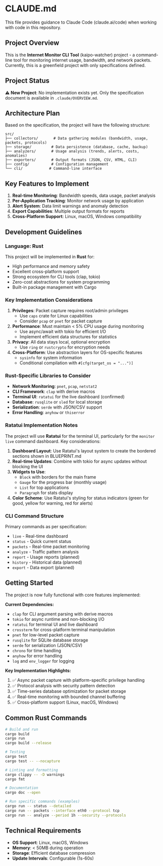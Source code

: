 # CLAUDE.md

This file provides guidance to Claude Code (claude.ai/code) when working with code in this repository.

## Project Overview

This is the **Internet Monitor CLI Tool** (kaipo-watcher) project - a command-line tool for monitoring internet usage, bandwidth, and network packets. Currently, this is a greenfield project with only specifications defined.

## Project Status

⚠️ **New Project**: No implementation exists yet. Only the specification document is available in `.claude/OVERVIEW.md`.

## Architecture Plan

Based on the specification, the project will have the following structure:

```
src/
├── collectors/       # Data gathering modules (bandwidth, usage, packets, protocols)
├── storage/         # Data persistence (database, cache, backup)
├── analyzers/       # Usage analysis (trends, alerts, costs, anomalies)
├── exporters/       # Output formats (JSON, CSV, HTML, CLI)
├── config/          # Configuration management
└── cli/            # Command-line interface
```

## Key Features to Implement

1. **Real-time Monitoring**: Bandwidth speeds, data usage, packet analysis
2. **Per-Application Tracking**: Monitor network usage by application
3. **Alert System**: Data limit warnings and anomaly detection
4. **Export Capabilities**: Multiple output formats for reports
5. **Cross-Platform Support**: Linux, macOS, Windows compatibility

## Development Guidelines

### Language: Rust

This project will be implemented in **Rust** for:

- High performance and memory safety
- Excellent cross-platform support
- Strong ecosystem for CLI tools (clap, tokio)
- Zero-cost abstractions for system programming
- Built-in package management with Cargo

### Key Implementation Considerations

1. **Privileges**: Packet capture requires root/admin privileges
   - Use `caps` crate for Linux capabilities
   - Consider `pcap` or `pnet` for packet capture
2. **Performance**: Must maintain < 5% CPU usage during monitoring
   - Use async/await with tokio for efficient I/O
   - Implement efficient data structures for statistics
3. **Privacy**: All data stays local, optional encryption
   - Use `ring` or `rustcrypto` for encryption needs
4. **Cross-Platform**: Use abstraction layers for OS-specific features
   - `sysinfo` for system information
   - Conditional compilation with `#[cfg(target_os = "...")]`

### Rust-Specific Libraries to Consider

- **Network Monitoring**: `pnet`, `pcap`, `netstat2`
- **CLI Framework**: `clap` with derive macros
- **Terminal UI**: `ratatui` for the live dashboard (confirmed)
- **Database**: `rusqlite` or `sled` for local storage
- **Serialization**: `serde` with JSON/CSV support
- **Error Handling**: `anyhow` or `thiserror`

### Ratatui Implementation Notes

The project will use **Ratatui** for the terminal UI, particularly for the `monitor live` command dashboard. Key considerations:

1. **Dashboard Layout**: Use Ratatui's layout system to create the bordered sections shown in BLUEPRINT.md
2. **Real-time Updates**: Combine with tokio for async updates without blocking the UI
3. **Widgets to Use**:
   - `Block` with borders for the main frame
   - `Gauge` for the progress bar (monthly usage)
   - `List` for top applications
   - `Paragraph` for stats display
4. **Color Scheme**: Use Ratatui's styling for status indicators (green for good, yellow for warning, red for alerts)

### CLI Command Structure

Primary commands as per specification:

- `live` - Real-time dashboard
- `status` - Quick current status
- `packets` - Real-time packet monitoring
- `analyze` - Traffic pattern analysis
- `report` - Usage reports (planned)
- `history` - Historical data (planned)
- `export` - Data export (planned)

## Getting Started

The project is now fully functional with core features implemented:

**Current Dependencies:**
- `clap` for CLI argument parsing with derive macros
- `tokio` for async runtime and non-blocking I/O
- `ratatui` for terminal UI and live dashboard
- `crossterm` for cross-platform terminal manipulation
- `pnet` for low-level packet capture
- `rusqlite` for SQLite database storage
- `serde` for serialization (JSON/CSV)
- `chrono` for time handling
- `anyhow` for error handling
- `log` and `env_logger` for logging

**Key Implementation Highlights:**
1. ✅ Async packet capture with platform-specific privilege handling
2. ✅ Protocol analysis with security pattern detection
3. ✅ Time-series database optimization for packet storage
4. ✅ Real-time monitoring with bounded channel buffering
5. ✅ Cross-platform support (Linux, macOS, Windows)

## Common Rust Commands

```bash
# Build and run
cargo build
cargo run
cargo build --release

# Testing
cargo test
cargo test -- --nocapture

# Linting and formatting
cargo clippy -- -D warnings
cargo fmt

# Documentation
cargo doc --open

# Run specific commands (examples)
cargo run -- status --detailed
cargo run -- packets --interface eth0 --protocol tcp
cargo run -- analyze --period 1h --security --protocols
```

## Technical Requirements

- **OS Support**: Linux, macOS, Windows
- **Memory**: < 50MB during operation
- **Storage**: Efficient database compression
- **Update Intervals**: Configurable (1s-60s)

